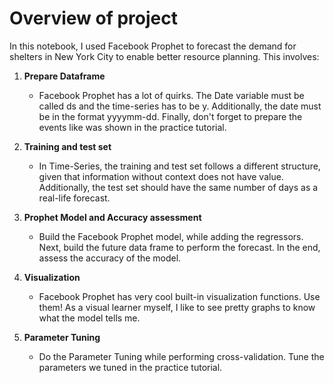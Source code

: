 # Overview of project

In this notebook, I used Facebook Prophet to forecast the demand for shelters in New York City to enable better resource planning. This involves:

1. **Prepare Dataframe**
      * Facebook Prophet has a lot of quirks.
The Date variable must be called ds and
the time-series has to be y. Additionally,
the date must be in the format yyyymm-dd. Finally, don't forget to prepare
the events like was shown in the
practice tutorial.

2. **Training and test set**
    * In Time-Series, the training and test
set follows a different structure, given
that information without context does
not have value. Additionally, the test
set should have the same number of
days as a real-life forecast.

3. **Prophet Model and Accuracy assessment**
    * Build the Facebook Prophet model,
while adding the regressors. Next,
build the future data frame to
perform the forecast. In the end,
assess the accuracy of the model.

4. **Visualization**
    * Facebook Prophet has very cool built-in
visualization functions. Use them! As a
visual learner myself, I like to see
pretty graphs to know what the model
tells me.

5. **Parameter Tuning**
    * Do the Parameter Tuning while
performing cross-validation. Tune
the parameters we tuned in the
practice tutorial.

